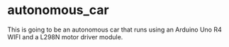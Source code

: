 # autonomous_car
This is going to be an autonomous car that runs using an Arduino Uno R4 WIFI and a L298N motor driver module.
